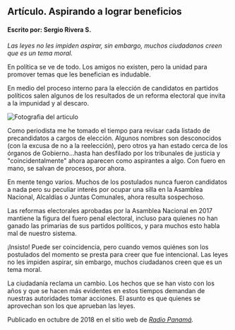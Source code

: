 ## Artículo. Aspirando a lograr beneficios

#### Escrito por: Sergio Rivera S.

_Las leyes no les impiden aspirar, sin embargo, muchos ciudadanos creen que es un tema moral._


En política se ve de todo. Los amigos no existen, pero la unidad para promover temas que les benefician es indudable.

En medio del proceso interno para la elección de candidatos en partidos políticos salen algunos de los resultados de un reforma electoral que invita a la impunidad y al descaro.

![Fotografia del articulo](https://radiopanama.com.pa/wp-content/uploads/2018/10/3809049.jpg)

Como periodista me he tomado el tiempo para revisar cada listado de precandidatos a cargos de elección. Algunos nombres son desconocidos (con la excusa de no a la reelección), pero otros ya han estado cerca de los órganos de Gobierno…hasta han desfilado por los tribunales de justicia y "coincidentalmente" ahora aparecen como aspirantes a algo. Con fuero en mano, se salvan de procesos, por ahora.

En mente tengo varios. Muchos de los postulados nunca fueron candidatos a nada pero su peculiar interés por ocupar una silla en la Asamblea Nacional, Alcaldías o Juntas Comunales, ahora resulta sospechoso.

Las reformas electorales aprobadas por la Asamblea Nacional en 2017 mantiene la figura del fuero penal electoral, incluso para quienes no han ganado las primarias de sus partidos políticos, y para muchos esto habla mal de nuestro sistema.

¡Insisto! Puede ser coincidencia, pero cuando vemos quiénes son los postulados del momento se presta para creer que fue intencional. Las leyes no les impiden aspirar, sin embargo, muchos ciudadanos creen que es un tema moral.

La ciudadanía reclama un cambio. Los hechos que se han visto con los años y que se hacen más evidentes en estos tiempos demandan de nuestras autoridades tomar acciones. El asunto es que quienes se aprovechan son los que aprueban las leyes.

Publicado en octubre de 2018 en el sitio web de _[Radio Panamá](https://radiopanama.com.pa/aspirando-a-lograr-beneficios-3809049/)._
